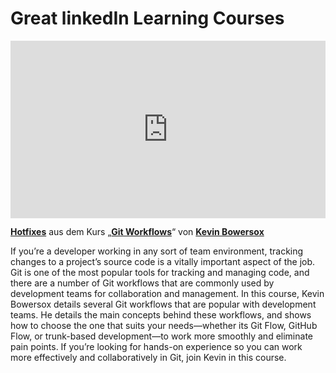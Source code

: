<h1>Great linkedIn Learning Courses</h1>
<div style="position:relative;height:0;padding-bottom:56.25%"><iframe width="640" height="360" src="https://www.linkedin.com/learning/embed/git-workflows/hotfixes?autoplay=false&claim=AQEN2IWFL99t3gAAAYPVOCt9VhVAEeyT1fWy_4sbj2qwbv2wEmgGbLIvdKjk5J27xbEUGTcGfoBPgYnAG-XPGfTn9Tf7Q4VxoO6jbpfEYLxpscSkLZ6tobjSSd_S8vWf77vheRyj7I7oOwtByJKDExXkcp9l7ZW_gJabKpKtaFLV_4MLQRfLw0ecfmPnr_tYeW6N5sg9N_kkO4ry0DfbKGZZChmDlJdUumOQGy_1OxkYF7sODWSllZTjIPV127BnUTxvPQX6k_RsoetWK8F5nZU1GDYHoAO0BIinfnXYkCEQHde7sufuYyWvS15aCLWQj2WKHxpHnAGGHn3DF3vuQ7Ctdy1UfEnu5QND10MwBTi19Vi3wQ2dCXGti-ndqekM1H0-dmL-8tD89JzfqZ7HzIedEyN6Moj8S-6DlCBoA96hZ3qgAIlM-nbp7tnMhJxp8RhM_K2CDVY-EA_qkbdXcSZ-6iwmRHw9tf1RulmfXxvndJCsKh0TmWc607AnEPRtzD6Lui-eVCnUY4i6xObKIkgfWfodBwo4ZJRrB0WjfcsoGfz4LPKMBuquIWhT45vxMtMiSnihC9YnR2SEBus97OlxyjURxuMWoXbvsPG_5kiTvZv2RRhRM2wbMRInOJ6Ij2jjUVEX1W1kdWSkQg3R8XkrLEWvTLSdbBdjVnmT6MjA4Ixxhq8VcDR094NOffPAXGdEbg9U1fbqY348Lx0uFQwGn19UaVNJh73qC8yJZyfmyjt7q4GIABZjqlVMOYOIFb0kN0pgqhSJsMldH1Grxq1QOeLG0Tn3KccALowzMpb4c3iPqwlI-V5wgGyMApjGLx1mSBDKt9JRq1FD5dc18jAznHWLPRlYiZwbmccf9VfLOuuV5Jsbpgg5CJeE9ueedKJQ0Yo6jT_O3IlS6g5xfrCex0b2rph7CBrCWqFGQZCyfaBM9pXOodO4u90hsu6qkBqpESwi8RQ0f6qdR0jSELcsQCK4rpysrfHf8w7IzaQobgPAkyy4oT52uytkXzcmu_oJI4Zx_UrezE9A5wfQtBJiyZDRlaW4Yi_lVArQCsyq1ijVtjV1D3563z6h6TGfL4PznJAwGiD4GCl2uKKfrl6ORXERUHbRSdUUtMJcnIUwu__uBG_8TspOv358K-_EQRdD23uWWAjSlmfqeMub25RVS5lpUDb6S3sOafx7bYU6p8qKkGdEqYFt&lipi=urn%3Ali%3Apage%3Ad_learning_content%3B68N7kMHmTgKfs%2FxwXdmkzA%3D%3D&licu" mozallowfullscreen="true" webkitallowfullscreen="true" allowfullscreen="true" frameborder="0" style="position:absolute;width:100%;height:100%;left:0"></iframe></div><p><strong><a href="https://www.linkedin.com/learning/git-workflows/hotfixes?trk=embed_lil">Hotfixes</a></strong> aus dem Kurs „<strong><a href="https://www.linkedin.com/learning/git-workflows?trk=embed_lil">Git Workflows</a></strong>“ von <strong><a href="https://www.linkedin.com/learning/instructors/kevin-bowersox?trk=embed_lil">Kevin Bowersox</a></strong></p>

If you’re a developer working in any sort of team environment, tracking changes to a project’s source code is a vitally important aspect of the job. Git is one of the most popular tools for tracking and managing code, and there are a number of Git workflows that are commonly used by development teams for collaboration and management. In this course, Kevin Bowersox details several Git workflows that are popular with development teams. He details the main concepts behind these workflows, and shows how to choose the one that suits your needs—whether its Git Flow, GitHub Flow, or trunk-based development—to work more smoothly and eliminate pain points. If you’re looking for hands-on experience so you can work more effectively and collaboratively in Git, join Kevin in this course.
